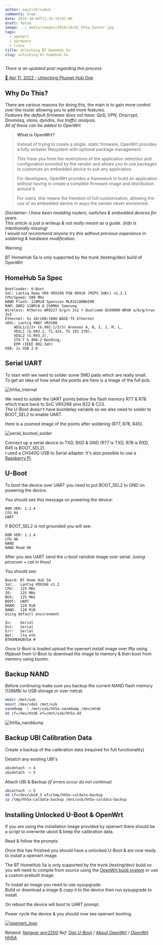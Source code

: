 ```yaml
---
author: equilibriumuk
comments: true
date: 2016-10-04T11:35:15+01:00
draft: false
image: ../_media/images/2016/10/bt_hh5a_banner.jpg
tags:
  - openwrt
  - hardware
  - linux
title: Unlocking BT HomeHub 5a
slug: unlocking-bt-homehub-5a
---
```


_There is an updated post regarding this process_

<a href="/2022/04/11/unlocking-plusnet-hub-one/" target="_blank" aria-label="read blog post new linux netbook" rel="noopener noreferrer">📝 Apr 11, 2022 - Unlocking Plusnet Hub One</a>

## Why Do This?

There are various reasons for doing this, the main is to gain more control over the router allowing you to add more features.<br />
_Features the default firmware does not have: QoS, VPN, Dnscrypt, Dnsmasq, vlans, dyndns, live traffic analysis._<br />
_All of these can be added to OpenWrt_

<blockquote><p><strong>What is OpenWrt?</strong></p>

<p>Instead of trying to create a single, static firmware, OpenWrt provides a fully writable filesystem with optional package management.</p>
<p>This frees you from the restrictions of the application selection and configuration provided by the vendor and allows you to use packages to customize an embedded device to suit any application.</p>
<p>For developers, OpenWrt provides a framework to build an application without having to create a complete firmware image and distribution around it.</p>
<p>For users, this means the freedom of full customization, allowing the use of an embedded device in ways the vendor never envisioned.</p></blockquote>

_Disclaimer: I have been modding routers, switches & embedded devices for years.<br/>
This article is just a writeup & not really meant as a guide. (info is intentionally missing)<br/>
I would not recommend anyone try this without previous experience in soldering & hardware modification._

<article class="message is-warning">
  <div class="message-header">
    <p>Warning</p>
  </div>
  <div class="message-body">
    BT HomeHub 5a is only supported by the trunk (testing/dev) build of OpenWrt
  </div>
</article>

## HomeHub 5a Spec

    Bootloader: U-Boot
    SoC: Lantiq Xway VR9 VRX268 PSB 80910 (MIPS 34Kc) v1.2.1
    CPU/Speed: 500 MHz
    NAND Flash: 128MiB Spansion ML01G100BHI00
    RAM: DDR2 128MiB @ 250MHz Samsung
    Wireless: Atheros AR9227 b/g/n 2x2 + Qualcomm QCA9880-BR4A a/b/g/n+ac 3x3
    Ethernet: 5x 10/100/1000 BASE-TX Ethernet
    xDSL: Lantiq XWAY VRX208
        ADSL1/2/2+ (G.992.1/3/5) Annexes A, B, I, J, M, L,
        VDSL1 (G.993.1, T1.424, TS 101 270),
        VDSL2 (G.993.2),
        ITU-T G 998.2 Bonding,
        EFM (IEEE 802.3ah)
    USB: 1x USB 2.0

## Serial UART

To start with we need to solder some SMD pads which are really small.<br/>
To get an idea of how small the points are here is a image of the full pcb.

<img class="border" src="/media/images/2016/10/hh5a_internal.jpg" alt="hh5a_internal">

We need to solder the UART points below the flash memory R77 & R78 which trace back to SoC VRX268 pins B22 & C23.<br/>
The U-Boot doesn't have bootdelay variable so we also need to solder to BOOT_SEL2 to enable UART.

Here is a zoomed image of the points after soldering (R77, R78, R45).

<img class="border" src="/media/images/2016/10/serial_bootsel_solder.jpg" alt="serial_bootsel_solder">

Connect up a serial device to TXD, RXD & GND (R77 is TXD, R78 is RXD, R45 is BOOT_SEL2).<br />
I used a CH340G USB to Serial adapter. It's also possible to use a <a href="http://pinout.xyz/pinout/uart" target="_blank">Raspberry Pi</a>.

## U-Boot

To boot the device over UART you need to put BOOT_SEL2 to GND on powering the device.

You should see this message on powering the device:

    ROM VER: 1.1.4
    CFG 04
    UART

If BOOT_SEL2 is not grounded you will see:

    ROM VER: 1.1.4
    CFG 06
    NAND
    NAND Read OK

After you see UART send the u-boot ramdisk image over serial. _(using picocom + cat in linux)_

You should see:

    Board: BT Home Hub 5A
    SoC:   Lantiq VRX268 v1.2
    CPU:   125 MHz
    IO:    125 MHz
    BUS:   125 MHz
    BOOT:  UART
    DRAM:  128 MiB
    NAND:  128 MiB
    Using default environment

    In:    Serial
    Out:   Serial
    Err:   Serial
    Net:   ltq-eth
    BTHOMEHUBV5A #

Once U-Boot is loaded upload the openwrt install image over tftp using tftpboot from U-Boot to download the image to memory & then boot from memory using bootm.

## Backup NAND

Before continuing make sure you backup the current NAND flash memory (128MB) to USB storage or over netcat.

```bash
mkdir /mnt/usb
mount /dev/sda1 /mnt/usb
nanddump -f /mnt/usb/hh5a.nanddump /dev/mtd6
dd if=/dev/mtd6 of=/mnt/usb/hh5a.dd
```

<img class="border" src="/media/images/2016/10/hh5a_nanddump.jpg" alt="hh5a_nanddump">

## Backup UBI Calibration Data

Create a backup of the calibration data (required for full functionality)

Detatch any existing UBI's

```bash
ubidetach -m 4
ubidetach -m 5
```

Attach UBI & Backup _(if errors occur do not continue)_

```bash
ubiattach -m 5
dd if=/dev/ubi0_3 of=/tmp/hh5a-caldata-backup
cp /tmp/hh5a-caldata-backup /mnt/usb/hh5a-caldata-backup
```

## Installing Unlocked U-Boot & OpenWrt

If you are using the installation image provided by openwrt there should be a script to overwrite uboot & keep the calibration data.

Read & follow the prompts

Once this has finished you should have a unlocked U-Boot & are now ready to install a openwrt image.

The BT HomeHub 5a is only supported by the trunk (testing/dev) build so you will need to compile from source using the <a href="https://wiki.openwrt.org/doc/howto/build" target="_blank">OpenWrt build system</a> or use a custom prebuilt image.

To install an image you need to use sysupgrade.<br/>
Build or download a image & copy it to the device then run sysupgrade to install.

On reboot the device will boot to UART prompt.

Power cycle the device & you should now see openwrt booting.

<a href="https://wiki.openwrt.org/doc/howto/firstlogin" target="_blank"><img src="/media/images/2015/07/openwrtlogo_sm.png" alt="openwrt_logo"></a>

<p class="text-right"><em>Related: <a href="/2015/07/13/netgear-wnr2200-openwrt-usb-support/">Netgear wnr2200</a> Ref: <a href="http://www.denx.de/wiki/U-Boot/" target="_blank">Das U-Boot</a> / <a href="https://wiki.openwrt.org/about/start" target="_blank">About OpenWrt</a> / <a href="https://wiki.openwrt.org/toh/bt/homehub_v5a" target="_blank">OpenWrt HH5A</a></em></p>
